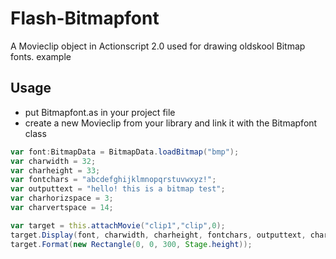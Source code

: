 # Flash-Bitmapfont
A Movieclip object in Actionscript 2.0 used for drawing oldskool Bitmap fonts.
example 


## Usage
- put Bitmapfont.as in your project file
- create a new Movieclip from your library and link it with the Bitmapfont class
```actionscript
var font:BitmapData = BitmapData.loadBitmap("bmp");
var charwidth = 32;
var charheight = 33;
var fontchars = "abcdefghijklmnopqrstuvwxyz!";
var outputtext = "hello! this is a bitmap test";
var charhorizspace = 3;
var charvertspace = 14;

var target = this.attachMovie("clip1","clip",0);
target.Display(font, charwidth, charheight, fontchars, outputtext, charhorizspace, charvertspace);
target.Format(new Rectangle(0, 0, 300, Stage.height));
```
